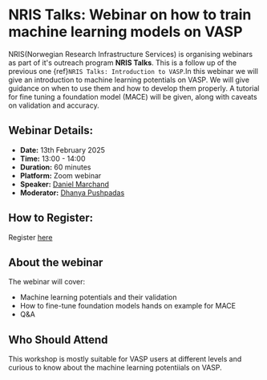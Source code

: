 # NRIS Talks: Webinar on  how to train machine learning models on VASP

NRIS(Norwegian Research Infrastructure Services) is organising  webinars as part of it's outreach program **NRIS Talks**.
This is a follow up of the previous one {ref}`NRIS Talks: Introduction to VASP`.In this webinar we will give an introduction 
to machine learning potentials on VASP. We will give guidance on when to use them and how to develop them properly. A tutorial for fine tuning a foundation model (MACE) will be given, along with caveats on validation and accuracy. 

## Webinar Details:

- **Date:** 13th February 2025
- **Time:** 13:00 - 14:00
- **Duration:** 60 minutes
- **Platform:** Zoom webinar
- **Speaker:** [Daniel Marchand](https://www.sintef.no/alle-ansatte/ansatt/daniel.marchand/)
- **Moderator:** [Dhanya Pushpadas](https://www.uib.no/en/persons/Dhanya.Pushpadas)

## How to Register:
Register [here](https://uib.zoom.us/webinar/register/WN_1a2cQ0hnRJC6IxUQ_cy09g#/registration)

## About the webinar

The webinar will cover: 

- Machine learning potentials and their validation
- How to fine-tune foundation models hands on example for MACE 
- Q&A 

## Who Should Attend

This workshop is mostly suitable for VASP users at different levels and curious to know about the machine learning potentiials on VASP.
